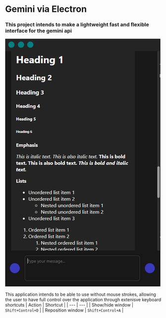 # Gemini via Electron

### This project intends to make a lightweight fast and flexible interface for the gemini api

![screenshot](/screenshot.jpg)

This application intends to be able to use without mouse strokes, allowing the user to have full control over the application through extenisve keyboard shortcuts
| Action | Shortcut |
| --- | --- |
| Show/hide window | ```Shift+Control+D``` |
| Reposition window | ```Shift+Control+A``` |